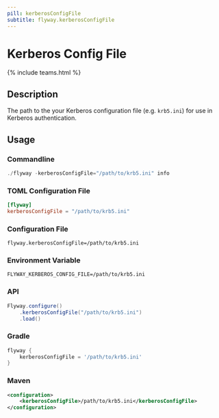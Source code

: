 ```yaml
---
pill: kerberosConfigFile
subtitle: flyway.kerberosConfigFile
---
```


# Kerberos Config File
{% include teams.html %}

## Description
The path to the your Kerberos configuration file (e.g. `krb5.ini`) for use in Kerberos authentication.

## Usage

### Commandline
```powershell
./flyway -kerberosConfigFile="/path/to/krb5.ini" info
```

### TOML Configuration File
```toml
[flyway]
kerberosConfigFile = "/path/to/krb5.ini"
```

### Configuration File
```properties
flyway.kerberosConfigFile=/path/to/krb5.ini
```

### Environment Variable
```properties
FLYWAY_KERBEROS_CONFIG_FILE=/path/to/krb5.ini
```

### API
```java
Flyway.configure()
    .kerberosConfigFile("/path/to/krb5.ini")
    .load()
```

### Gradle
```groovy
flyway {
    kerberosConfigFile = '/path/to/krb5.ini'
}
```

### Maven
```xml
<configuration>
    <kerberosConfigFile>/path/to/krb5.ini</kerberosConfigFile>
</configuration>
```
